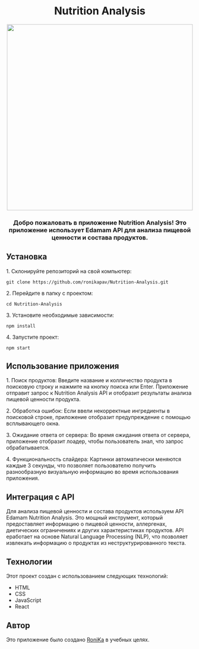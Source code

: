 <h1 align="center">Nutrition Analysis</h1>
<div align="center">
<a href="https://app-to-do-list-app.netlify.app/" target="_blank"><img align="center" src="https://i.ibb.co/5jNXZjq/2024-02-10-171339.png" height="500"/></a> 
</div>
<h3 align="center">Добро пожаловать в приложение Nutrition Analysis! Это приложение использует Edamam API для анализа пищевой ценности и состава продуктов.</h3>
<h2>Установка</h2>
<p>1. Склонируйте репозиторий на свой компьютер:</p>
<pre><code>git clone https://github.com/ronikapav/Nutrition-Analysis.git</code></pre>
<p>2. Перейдите в папку с проектом:</p>
<pre><code>cd Nutrition-Analysis</code></pre>
<p>3. Установите необходимые зависимости:</p>
<pre><code>npm install</code></pre>
<p>4. Запустите проект:</p>
<pre><code>npm start</code></pre>
<h2>Использование приложения</h2>
<p>1. Поиск продуктов: Введите название и колличество продукта в поисковую строку и нажмите на кнопку поиска или Enter. 
  Приложение отправит запрос к Nutrition Analysis API и отобразит результаты анализа пищевой ценности продукта.</p>
<p>2. Обработка ошибок: Если ввели некорректные ингредиенты в поисковой строке, приложение отобразит предупреждение с помощью всплывающего окна.</p>
<p>3. Ожидание ответа от сервера: Во время ожидания ответа от сервера, приложение отобразит лоадер, чтобы пользователь знал, что запрос обрабатывается.</p>
<p>4. Функциональность слайдера: Картинки автоматически меняются каждые 3 секунды, что позволяет пользователю получить разнообразную визуальную информацию во время использования приложения.</p>
<h2>Интеграция с API</h2>
<p>Для анализа пищевой ценности и состава продуктов используем API Edamam Nutrition Analysis. 
  Это мощный инструмент, который предоставляет информацию о пищевой ценности, аллергенах, диетических ограничениях и других характеристиках продуктов.
  API eработает на основе Natural Language Processing (NLP), что позволяет извлекать информацию о продуктах из неструктурированного текста.</p>
<h2>Технологии</h2>
<p>Этот проект создан с использованием следующих технологий:</p>
<ul>
<li>HTML</li>
<li>CSS</li>
<li>JavaScript</li>
<li>React</li>
</ul>
<h2>Автор</h2>
Это приложение было создано <a href="https://t.me/ronikapav">RoniKa</a> в учебных целях.
